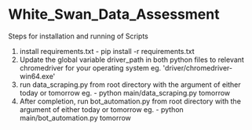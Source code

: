 # White_Swan_Data_Assessment
Steps for installation and running of Scripts
1. install requirements.txt - pip install -r requirements.txt
2. Update the global variable driver_path in both python files to relevant chromedriver for your operating system eg. 'driver/chromedriver-win64.exe'
4. run data_scraping.py from root directory with the argument of either today or tomorrow eg. - python main/data_scraping.py tomorrow
5. After completion, run bot_automation.py from root directory with the argument of either today or tomorrow eg. - python main/bot_automation.py tomorrow